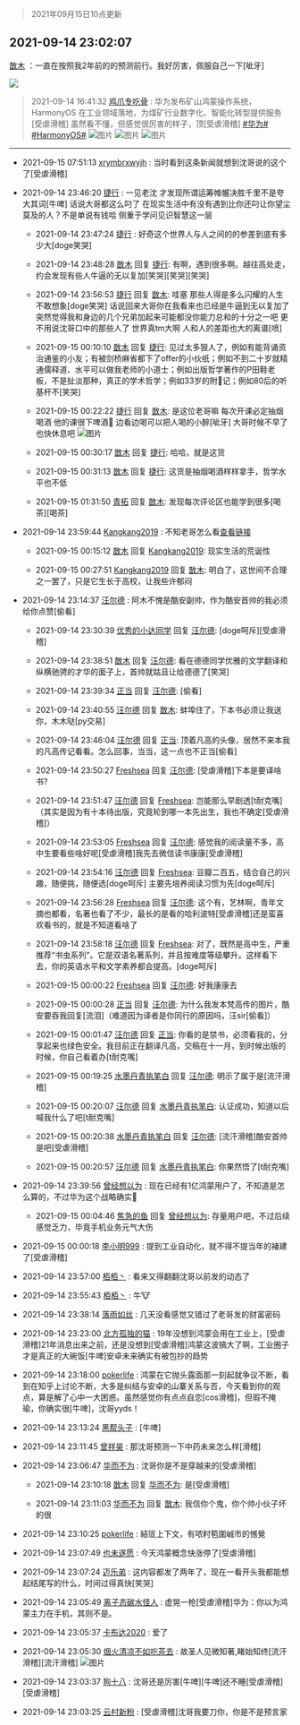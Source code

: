 > 2021年09月15日10点更新
<link rel="stylesheet" href="https://cdn.jsdelivr.net/gh/taotie6/sampleJSON@main/css/photo_show.css">
<meta name="referrer" content="no-referrer" />


 ## 2021-09-14 23:02:07 

 [㪚木](https://www.coolapk.com/feed/29987403?shareKey=NWE5NmFlNTAyZWM2NjE0MGM3MjA~) ：一直在按照我2年前的的预测前行。我好厉害，佩服自己一下[呲牙] 

<div class="album">
<img class="img-item" src="https://image.coolapk.com/feed/2021/0914/23/1081091_a2c02892_1726_0961@1080x2740.png" />
</div>

> 2021-09-14 16:41:32 
> [鸡爪专吃骨](https://www.coolapk.com/feed/29979835?shareKey=ODIyNjRlMjhiZWVjNjE0MGM3MjA~) : 华为发布矿山鸿蒙操作系统，HarmonyOS 在工业领域落地，为煤矿行业数字化、智能化转型提供服务[受虐滑稽] 虽然看不懂，但感觉很厉害的样子，顶[受虐滑稽] <a class="feed-link-tag" href="/t/华为?type=0">#华为#</a> <a class="feed-link-tag" href="/t/HarmonyOS?type=0">#HarmonyOS#</a> 
![图片](https://image.coolapk.com/feed/2021/0914/16/4362131_7f90cb01_8889_7954@1440x904.jpeg)
![图片](https://image.coolapk.com/feed/2021/0914/16/4362131_0249cd21_8889_7956@445x279.gif)
![图片](https://image.coolapk.com/feed/2021/0914/16/4362131_2ce79855_8889_7958@1440x988.jpeg)

 ------- 

- 2021-09-15 07:51:13 [xrymbrxwyjh](uid=1710564) : 当时看到这条新闻就想到沈哥说的这个了[受虐滑稽] 

- 2021-09-14 23:46:20 [捷行](uid=1629443) : 一见老沈 才发现所谓运筹帷幄决胜千里不是夸大其词[牛啤]
话说大哥都这么叼了  在现实生活中有没有遇到比你还叼让你望尘莫及的人？不是单说有钱哈  侧重于学问见识智慧这一层 

    - 2021-09-14 23:47:24 [捷行](uid=1629443) : 好奇这个世界人与人之间的的参差到底有多少大[doge笑哭] 

    - 2021-09-14 23:48:28 [㪚木](uid=1081091) 回复 [捷行](uid=1629443): 有啊，遇到很多啊。越往高处走，约会发现有些人牛逼的无以复加[笑哭][笑哭][笑哭] 

    - 2021-09-14 23:56:53 [捷行](uid=1629443) 回复 [㪚木](uid=1081091): 哇塞   那些人得是多么闪耀的人生 不敢想象[doge笑哭]
话说回来大哥你在我看来也已经是牛逼到无以复加了
突然觉得我和身边的几个兄弟加起来可能都没你能力总和的十分之一吧   更不用说沈哥口中的那些人了   世界真tm大啊 人和人的差距也大的离谱[喷] 

    - 2021-09-15 00:10:10 [㪚木](uid=1081091) 回复 [捷行](uid=1629443): 见过太多狠人了，例如有能背诵资治通鉴的小友；有被剑桥麻省都下了offer的小伙纸；例如不到二十岁就精通儒释道、水平可以做我老师的小道士；例如出版哲学著作的P田鞋老板，不是扯淡那种，真正的学术哲学；例如33岁的附📖记；例如80后的听基杆不[笑哭] 

    - 2021-09-15 00:22:22 [捷行](uid=1629443) 回复 [㪚木](uid=1081091): 是这位老哥嘛   每次开课必定抽烟喝酒   他的课很下啤酒🍺  边看边喝可以把人喝的小醉[呲牙]
大哥时候不早了也快休息吧 ![图片](https://image.coolapk.com/feed/2021/0915/00/1629443_68b0dc64_6540_9878@1440x3200.jpeg)

    - 2021-09-15 00:30:17 [㪚木](uid=1081091) 回复 [捷行](uid=1629443): 哈哈，就是这货 

    - 2021-09-15 00:31:13 [㪚木](uid=1081091) 回复 [捷行](uid=1629443): 这货是抽烟喝酒样样拿手，哲学水平也不低 

    - 2021-09-15 01:31:50 [青拓](uid=1255788) 回复 [㪚木](uid=1081091): 发现每次评论区也能学到很多[喝茶][喝茶] 

- 2021-09-14 23:59:44 [Kangkang2019](uid=2876768) : 不知老哥怎么看<a class="feed-link-url" href="https://www.coolapk.com/feed/29988193?shareKey=MDNkNzY3Y2U0YmI1NjE0MGM2Nzc~&amp;shareUid=2876768&amp;shareFrom=com.coolapk.market_11.0" title="https://www.coolapk.com/feed/29988193?shareKey=MDNkNzY3Y2U0YmI1NjE0MGM2Nzc~&amp;shareUid=2876768&amp;shareFrom=com.coolapk.market_11.0" target="_blank" rel="nofollow">查看链接</a> 

    - 2021-09-15 00:15:12 [㪚木](uid=1081091) 回复 [Kangkang2019](uid=2876768): 现实生活的荒诞性 

    - 2021-09-15 00:27:51 [Kangkang2019](uid=2876768) 回复 [㪚木](uid=1081091): 明白了，这世间不合理之一罢了，只是它生长于高校，让我些许郁闷 

- 2021-09-14 23:14:37 [汪尔德](uid=1595236) : 阿木不愧是酷安副帅，作为酷安首帅的我必须给你点赞[偷看] 

    - 2021-09-14 23:30:39 [优秀的小达同学](uid=3114536) 回复 [汪尔德](uid=1595236): [doge呵斥][受虐滑稽] 

    - 2021-09-14 23:38:51 [㪚木](uid=1081091) 回复 [汪尔德](uid=1595236): 看在德德同学优雅的文学翻译和纵横驰骋的才华的面子上，首帅就姑且让给德德了[笑哭] 

    - 2021-09-14 23:39:34 [正当](uid=1725957) 回复 [汪尔德](uid=1595236): [偷看] 

    - 2021-09-14 23:40:55 [汪尔德](uid=1595236) 回复 [㪚木](uid=1081091): 蚌埠住了，下本书必须让我送你，木木哒[py交易] 

    - 2021-09-14 23:46:04 [汪尔德](uid=1595236) 回复 [正当](uid=1725957): 顶着凡高的头像，居然不来本我的凡高传记看看。怎么回事，当当，这一点也不正当[偷看] 

    - 2021-09-14 23:50:27 [Freshsea](uid=1997345) 回复 [汪尔德](uid=1595236): [受虐滑稽]下本是要译啥书? 

    - 2021-09-14 23:51:47 [汪尔德](uid=1595236) 回复 [Freshsea](uid=1997345): 岂能那么早剧透[t耐克嘴]（其实是因为有十本待出版，究竟轮到哪一本先出生，我也不确定[受虐滑稽]） 

    - 2021-09-14 23:53:05 [Freshsea](uid=1997345) 回复 [汪尔德](uid=1595236): 感觉我的阅读量不多，高中生要看些啥好呢[受虐滑稽]我先去微信读书康康[受虐滑稽] 

    - 2021-09-14 23:54:16 [汪尔德](uid=1595236) 回复 [Freshsea](uid=1997345): 豆瓣二百五，结合自己的兴趣，随便挑，随便选[doge呵斥] 主要先培养阅读习惯为先[doge呵斥] 

    - 2021-09-14 23:56:28 [Freshsea](uid=1997345) 回复 [汪尔德](uid=1595236): 这个有，艺林啊，青年文摘也都看，名著也看了不少，最长的是看的哈利波特[受虐滑稽]还是蛮喜欢看书的，就是不知道看啥了 

    - 2021-09-14 23:58:18 [汪尔德](uid=1595236) 回复 [Freshsea](uid=1997345): 对了，既然是高中生，严重推荐“书虫系列”。它是双语名著系列，并且按难度等级攀升。这样看下去，你的英语水平和文学素养都会提高。[doge呵斥] 

    - 2021-09-15 00:00:22 [Freshsea](uid=1997345) 回复 [汪尔德](uid=1595236): 好我康康去 

    - 2021-09-15 00:00:28 [正当](uid=1725957) 回复 [汪尔德](uid=1595236): 为什么我发本梵高传的图片，酷安要吞我回复[流泪]（难道因为译者是你同行的原因吗，汪sir[偷看]） 

    - 2021-09-15 00:01:47 [汪尔德](uid=1595236) 回复 [正当](uid=1725957): 你看的是禁书，必须看我的，分享起来也绿色安全。我目前正在翻译凡高，交稿在十一月，到时候出版的时候，你自己看着办[t耐克嘴] 

    - 2021-09-15 00:19:25 [水墨丹青执笔白](uid=3060746) 回复 [汪尔德](uid=1595236): 明示了属于是[流汗滑稽] 

    - 2021-09-15 00:20:07 [汪尔德](uid=1595236) 回复 [水墨丹青执笔白](uid=3060746): 认证成功，知道以后喊我什么了吧[t耐克嘴] 

    - 2021-09-15 00:20:38 [水墨丹青执笔白](uid=3060746) 回复 [汪尔德](uid=1595236): [流汗滑稽]酷安首帅是吧[受虐滑稽] 

    - 2021-09-15 00:20:57 [汪尔德](uid=1595236) 回复 [水墨丹青执笔白](uid=3060746): 你果然悟了[t耐克嘴] 

- 2021-09-14 23:39:56 [曾经想以为](uid=2006561) : 现在已经有1亿鸿蒙用户了，不知道是怎么算的，不过华为这个战略确实🐂 

    - 2021-09-15 00:04:46 [焦急的鱼](uid=1066955) 回复 [曾经想以为](uid=2006561): 存量用户吧，不过后续感觉乏力，毕竟手机业务元气大伤 

- 2021-09-15 00:00:18 [李小明999](uid=1876769) : 提到工业自动化，就不得不提当年的褚建了[受虐滑稽] 

- 2021-09-14 23:57:00 [栢栢丶](uid=1105142) : 看来又得翻翻沈哥以前发的动态了 

- 2021-09-14 23:55:43 [栢栢丶](uid=1105142) : 牛🐮 

- 2021-09-14 23:38:14 [落雨如丝](uid=171765) : 几天没看感觉又错过了老哥发的财富密码 

- 2021-09-14 23:23:00 [北方孤独的猫](uid=624790) : 19年没想到鸿蒙会用在工业上，[受虐滑稽]21年消息出来之前，还是没想到[受虐滑稽]鸿蒙这波搞大了啊，工业圈子才是真正的大碗饭[牛啤]安卓未来确实有被包抄的趋势 

- 2021-09-14 23:18:00 [pokerlife](uid=575409) : 鸿蒙在它抛头露面那一刻起就争议不断，看到在知乎上讨论不断，大多是纠结与安卓的山寨关系与否，今天看到你的观点，算是解了心中一大困惑。虽然感觉你有点点自恋[cos滑稽]，但瑕不掩瑜，你确实很[牛啤]，沈哥yyds！ 

- 2021-09-14 23:13:24 [黑帮头子](uid=2838832) : [牛啤] 

- 2021-09-14 23:11:45 [曾祥昊](uid=6695078) : 那沈哥预测一下中药未来怎么样[滑稽] 

- 2021-09-14 23:06:47 [华而不为](uid=1212555) : 沈哥你是不是穿越来的[受虐滑稽] 

    - 2021-09-14 23:10:18 [㪚木](uid=1081091) 回复 [华而不为](uid=1212555): 是[受虐滑稽] 

    - 2021-09-14 23:11:03 [华而不为](uid=1212555) 回复 [㪚木](uid=1081091): 我信你个鬼，你个帅小伙子坏的很 

- 2021-09-14 23:10:25 [pokerlife](uid=575409) : 結匼上下文，有哝籿笣圍峸巿的憾覺 

- 2021-09-14 23:07:49 [也未遂愿](uid=3056500) : 今天鸿蒙概念快涨停了[受虐滑稽] 

- 2021-09-14 23:07:24 [迈乐弟](uid=1554109) : 这内容都发了两年了，现在一看开头我都能想起结尾写的什么，时间过得真快[笑哭] 

- 2021-09-14 23:05:49 [离子态碳水怪人](uid=1112739) : 虚晃一枪[受虐滑稽]华为：你以为鸿蒙主力在手机，其则不是。 

- 2021-09-14 23:05:37 [卡布达2020](uid=696546) : 爱了 

- 2021-09-14 23:05:30 [烟火清凉不如吃茶去](uid=4279524) : 故圣人见微知著,睹始知终[流汗滑稽][流汗滑稽] ![图片](https://image.coolapk.com/feed/2021/0719/22/1081091_af8aad1f_6549_5893@218x218.gif)

- 2021-09-14 23:03:37 [狗十八](uid=1812189) : 沈哥还是厉害[牛啤][牛啤]还不睡[受虐滑稽][受虐滑稽] 

- 2021-09-14 23:03:25 [云村新粉](uid=809098) : [受虐滑稽]沈哥我要刀你，你是不是预言家 

